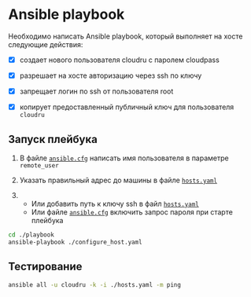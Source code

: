 # Ansible playbook

Необходимо написать Ansible playbook, который выполняет на хосте следующие действия:

- [x] создает нового пользователя cloudru с паролем cloudpass
- [x] разрешает на хосте авторизацию через ssh по ключу
- [x] запрещает логин по ssh от пользователя root
- [x] копирует предоставленный публичный ключ для пользователя `cloudru`


## Запуск плейбука

1. В файле [`ansible.cfg`](./ansible.cfg) написать имя пользователя в 
параметре `remote_user`

2. Указать правильный адрес до машины в файле [`hosts.yaml`](./hosts.yaml)

3. 
    - Или добавить путь к ключу ssh  в файл [`hosts.yaml`](./hosts.yaml)
    - Или файле [`ansible.cfg`](./ansible.cfg) включить запрос пароля при старте плейбука

```bash
cd ./playbook
ansible-playbook ./configure_host.yaml
```

## Тестирование

```bash
ansible all -u cloudru -k -i ./hosts.yaml -m ping
```